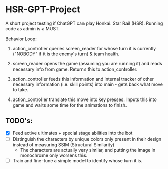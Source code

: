 # HSR-GPT-Project
 A short project testing if ChatGPT can play Honkai: Star Rail (HSR).
 Running code as admin is a MUST.

Behavior Loop:

1. action_controller queries screen_reader for whose turn it is currently ("NOBODY" if it is the enemy's turn) & team health.

2. screen_reader opens the game (assuming you are running it) and reads necessary info from game. Returns this to action_controller.

3. action_controller feeds this information and internal tracker of other necessary information (i.e. skill points) into main - gets back what move to take.

4. action_controller translate this move into key presses. Inputs this into game and waits some time for the animations to finish.

## TODO's:
- [x] Feed active ultimates + special stage abilities into the bot
- [ ] Distinguish the characters by unique colors only present in their design instead of measuring SSIM (Structural Similarity)
    * The characters are actually very similar, and putting the image in monochrome only worsens this. 
- [ ] Train and fine-tune a simple model to identify whose turn it is.
